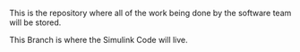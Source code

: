 This is the repository where all of the work being done by the software team will be stored. 

This Branch is where the Simulink Code will live. 
